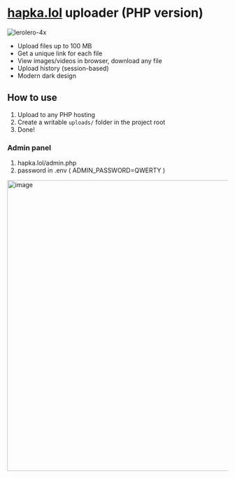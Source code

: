 # [hapka.lol](https://hapka.lol/) uploader (PHP version)

![lerolero-4x](https://github.com/user-attachments/assets/85826a10-5678-451c-9c44-01469074769f)

- Upload files up to 100 MB
- Get a unique link for each file
- View images/videos in browser, download any file
- Upload history (session-based)
- Modern dark design

## How to use

1. Upload to any PHP hosting
2. Create a writable `uploads/` folder in the project root
3. Done!

### Admin panel

1. hapka.lol/admin.php
2. password in .env ( ADMIN_PASSWORD=QWERTY )
<img width="1406" height="664" alt="image" src="https://github.com/user-attachments/assets/332415fb-600b-46f9-8b0e-29bc0b6a8b1b" />
